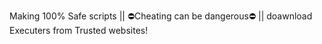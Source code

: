 Making 100% Safe scripts || ⛔Cheating can be dangerous⛔ || doawnload Executers from Trusted websites!
